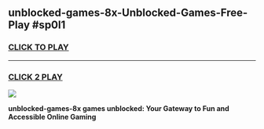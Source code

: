
## unblocked-games-8x-Unblocked-Games-Free-Play #sp0l1
<h3>
<a href="https://us.freeplayer.one?title=unblocked-games-8x&ref=9M">CLICK TO PLAY</a></h3>
<hr>

<h3>
<a href="https://us.freeplayer.one?title=unblocked-games-8x&ref=9M">CLICK 2 PLAY</a>
  
</h3>

<a href="https://us.freeplayer.one?title=unblocked-games-8x&ref=9M"><img src="https://clearcache.store/games.png"></a>


**unblocked-games-8x games unblocked: Your Gateway to Fun and Accessible Online Gaming**
